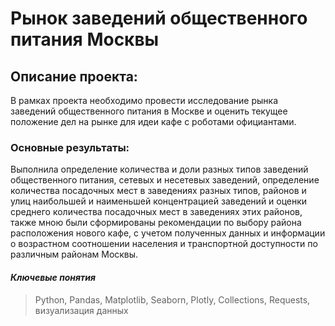 # Рынок заведений общественного питания Москвы

## Описание проекта: 
В рамках проекта необходимо провести исследование рынка заведений общественного питания в Москве и оценить текущее положение дел на рынке для идеи кафе с роботами официантами.

### Основные результаты:
Выполнила определение количества и доли разных типов заведений общественного питания, сетевых и несетевых заведений, определение количества посадочных мест в заведениях разных типов, районов и улиц наибольшей и наименьшей концентрацией заведений и оценки среднего количества посадочных мест в заведениях этих районов, также мною были сформированы рекомендации по выбору района расположения нового кафе, с учетом полученных данных и информации о возрастном соотношении населения и транспортной доступности по различным районам Москвы.

#### _Ключевые понятия_
> Python, Pandas, Matplotlib, Seaborn, Plotly, Сollections, Requests, визуализация данных